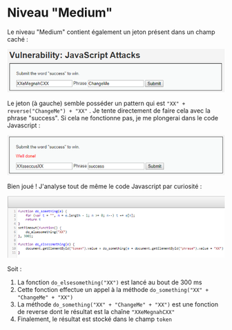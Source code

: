 # Niveau "Medium"

Le niveau "Medium" contient également un jeton présent dans un champ caché :

![](../../../../.gitbook/assets/971de3f8c6b4b1a4695cd34a12a032b9.png)

Le jeton (à gauche) semble posséder un pattern qui est `"XX" + reverse("ChangeMe") + "XX"` . Je tente directement de faire cela avec la phrase "success". Si cela ne fonctionne pas, je me plongerai dans le code Javascript :

![](../../../../.gitbook/assets/a42126f74ff9997edf02f09ac48f3a81.png)

Bien joué ! J'analyse tout de même le code Javascript par curiosité :

![](../../../../.gitbook/assets/7252968887ec6655de455b1fdcf1524b.png)

Soit :

1. La fonction `do_elsesomething("XX")` est lancé au bout de 300 ms
2. Cette fonction effectue un appel à la méthode `do_something("XX" + "ChangeMe" + "XX")`&#x20;
3. La méthode `do_something("XX" + "ChangeMe" + "XX")` est une fonction de reverse dont le résultat est la chaîne `"XXeMegnahCXX"`
4. Finalement, le résultat est stocké dans le champ `token`
